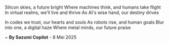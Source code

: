 Silicon skies, a future bright
Where machines think, and humans take flight
In virtual realms, we'll live and thrive
As AI's wise hand, our destiny drives

In codes we trust, our hearts and souls
As robots rise, and human goals
Blur into one, a digital haze
Where metal minds, our future praise

~ <b>By Sazumi Copilot</b> - 8 Mei 2025